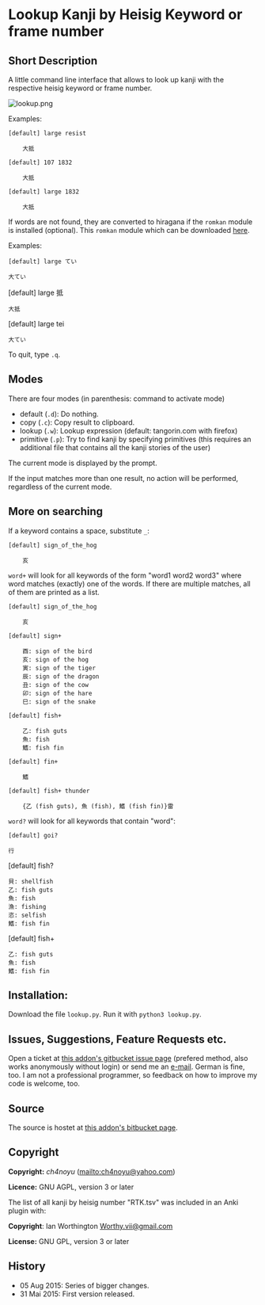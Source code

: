 # Lookup Kanji by Heisig Keyword or frame number

## Short Description
A little command line interface that allows to look up kanji with the respective heisig keyword or frame number.

![lookup.png](https://bitbucket.org/repo/qe4bg9/images/274375207-lookup.png)

Examples:
    
    [default] large resist

        大抵

    [default] 107 1832

        大抵

    [default] large 1832

        大抵

If words are not found, they are converted to hiragana if the ```romkan``` module is installed (optional). 
This ```romkan``` module which can be downloaded [here](https://pypi.python.org/pypi/romkan). 

Examples:
    
    [default] large てい

    大てい

[default] large 抵

    大抵

[default] large tei

    大てい

To quit, type ```.q```.

## Modes 

There are four modes (in parenthesis: command to activate mode)

* default (```.d```): Do nothing.
* copy (```.c```): Copy result to clipboard.
* lookup (```.w```): Lookup expression (default: tangorin.com with firefox)
* primitive (```.p```): Try to find kanji by specifying primitives (this requires an additional file that contains all the kanji stories of the user)

The current mode is displayed by the prompt.

If the input matches more than one result, no action will be performed, regardless of the current mode.
    
## More on searching

If a keyword contains a space, substitute ```_```:

    [default] sign_of_the_hog

        亥

```word+``` will look for all keywords of the form "word1 word2 word3" where word matches (exactly) one of the words. If
there are multiple matches, all of them are printed as a list. 

    [default] sign_of_the_hog

        亥

    [default] sign+

        酉: sign of the bird
        亥: sign of the hog
        寅: sign of the tiger
        辰: sign of the dragon
        丑: sign of the cow
        卯: sign of the hare
        巳: sign of the snake

    [default] fish+

        乙: fish guts
        魚: fish
        鰭: fish fin

    [default] fin+

        鰭

    [default] fish+ thunder

        {乙 (fish guts), 魚 (fish), 鰭 (fish fin)}雷


```word?``` will look for all keywords that contain "word":

    [default] goi?

    行

[default] fish?

    貝: shellfish
    乙: fish guts
    魚: fish
    漁: fishing
    恣: selfish
    鰭: fish fin

[default] fish+

    乙: fish guts
    魚: fish
    鰭: fish fin


## Installation:

Download the file ```lookup.py```. Run it with ```python3 lookup.py```.

## Issues, Suggestions, Feature Requests etc.

Open a ticket at [this addon's gitbucket issue page](https://bitbucket.org/ch4noyu/lookup-kanji-by-heisig-keyword/issues?status=new&status=open) (prefered method, also works anonymously without login) or send me an [e-mail](mailto:ch4noyu@yahoo.com). German is fine, too. I am not a professional programmer, so feedback on how to improve my code is welcome, too.

## Source

The source is hostet at [this addon's bitbucket page](https://bitbucket.org/ch4noyu/lookup-kanji-by-heisig-keyword/overview).

## Copyright

**Copyright:** *ch4noyu* (<mailto:ch4noyu@yahoo.com>)

**Licence:** GNU AGPL, version 3 or later

The list of all kanji by heisig number "RTK.tsv" was included in an Anki plugin with:

**Copyright**: Ian Worthington <Worthy.vii@gmail.com>

**License:** GNU GPL, version 3 or later

## History

* 05 Aug 2015: Series of bigger changes.
* 31 Mai 2015: First version released.